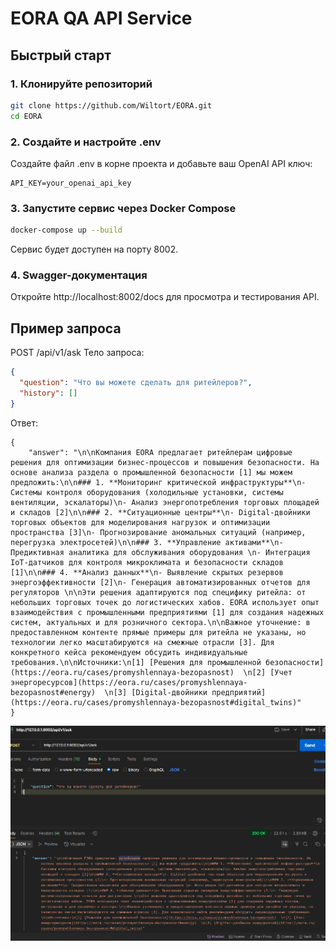 # EORA QA API Service

## Быстрый старт

### 1. Клонируйте репозиторий
```bash
git clone https://github.com/Wiltort/EORA.git
cd EORA
```
### 2. Создайте и настройте .env
Создайте файл .env в корне проекта и добавьте ваш OpenAI API ключ:
```
API_KEY=your_openai_api_key
```
### 3. Запустите сервис через Docker Compose
```bash
docker-compose up --build
```
Сервис будет доступен на порту 8002.

### 4. Swagger-документация
Откройте http://localhost:8002/docs для просмотра и тестирования API.

## Пример запроса
POST /api/v1/ask
Тело запроса:

```json
{
  "question": "Что вы можете сделать для ритейлеров?",
  "history": []
}
```
Ответ:
```
{
    "answer": "\n\nКомпания EORA предлагает ритейлерам цифровые решения для оптимизации бизнес-процессов и повышения безопасности. На основе анализа раздела о промышленной безопасности [1] мы можем предложить:\n\n### 1. **Мониторинг критической инфраструктуры**\n- Системы контроля оборудования (холодильные установки, системы вентиляции, эскалаторы)\n- Анализ энергопотребления торговых площадей и складов [2]\n\n### 2. **Ситуационные центры**\n- Digital-двойники торговых объектов для моделирования нагрузок и оптимизации пространства [3]\n- Прогнозирование аномальных ситуаций (например, перегрузка электросетей)\n\n### 3. **Управление активами**\n- Предиктивная аналитика для обслуживания оборудования \n- Интеграция IoT-датчиков для контроля микроклимата и безопасности складов [1]\n\n### 4. **Анализ данных**\n- Выявление скрытых резервов энергоэффективности [2]\n- Генерация автоматизированных отчетов для регуляторов \n\nЭти решения адаптируются под специфику ритейла: от небольших торговых точек до логистических хабов. EORA использует опыт взаимодействия с промышленными предприятиями [1] для создания надежных систем, актуальных и для розничного сектора.\n\nВажное уточнение: в предоставленном контенте прямые примеры для ритейла не указаны, но технологии легко масштабируются на смежные отрасли [3]. Для конкретного кейса рекомендуем обсудить индивидуальные требования.\n\nИсточники:\n[1] [Решения для промышленной безопасности](https://eora.ru/cases/promyshlennaya-bezopasnost)  \n[2] [Учет энергоресурсов](https://eora.ru/cases/promyshlennaya-bezopasnost#energy)  \n[3] [Digital-двойники предприятий](https://eora.ru/cases/promyshlennaya-bezopasnost#digital_twins)"
}
```
![alt text](image.png)